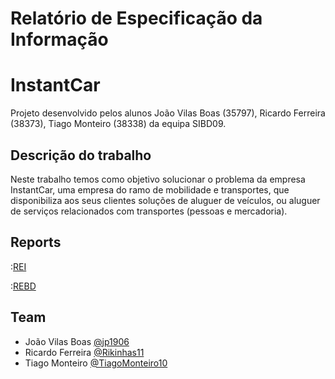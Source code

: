 # Relatório de Especificação da Informação

# InstantCar

Projeto desenvolvido pelos alunos João Vilas Boas (35797), Ricardo Ferreira (38373), Tiago Monteiro (38338) da equipa SIBD09.

## Descrição do trabalho

Neste trabalho temos como objetivo solucionar o problema da empresa InstantCar, uma empresa do ramo de mobilidade e transportes, que disponibiliza aos seus clientes soluções de aluguer de veículos, ou aluguer de serviços relacionados com transportes (pessoas e mercadoria).


## Reports

:[REI](doc/rei/rei00.md)

:[REBD](doc/rebd/rebd00.md)

## Team
* João Vilas Boas [@jp1906](https://github.com/jp1906)
* Ricardo Ferreira [@Rikinhas11](https://github.com/Rikinhas11)
* Tiago Monteiro [@TiagoMonteiro10](https://github.com/TiagoMonteiro10)
